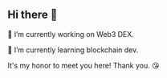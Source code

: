 ## Hi there 👋
🔭 I’m currently working on Web3 DEX.

🌱 I’m currently learning blockchain dev.

It's my honor to meet you here! Thank you. 😘



  
